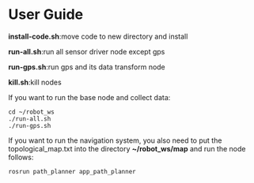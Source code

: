 # User Guide
**install-code.sh**:move code to new directory and install

**run-all.sh**:run all sensor driver node except gps

**run-gps.sh**:run gps and its data transform node

**kill.sh**:kill nodes

If you want to run the base node and collect data:
```
cd ~/robot_ws
./run-all.sh
./run-gps.sh
```

If you want to run the navigation system, you also need to put the topological_map.txt into the directory **~/robot_ws/map** and run the node follows:
```
rosrun path_planner app_path_planner
```

